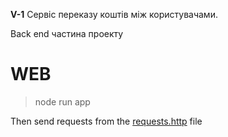 **V-1**
Сервіс переказу коштів між користувачами.

Back end частина проекту

# WEB

> node run app

Then send requests from the [requests.http](REQUESTS.http) file
